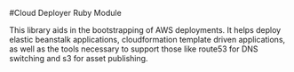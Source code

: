 #Cloud Deployer Ruby Module

This library aids in the bootstrapping of AWS deployments. It helps deploy elastic beanstalk applications, cloudformation template driven applications, as well as the tools necessary to support those like route53 for DNS switching and s3 for asset publishing.